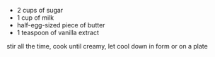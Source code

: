 - 2 cups of sugar
- 1 cup of milk
- half-egg-sized piece of butter
- 1 teaspoon of vanilla extract

stir all the time, cook until creamy, let cool down in form or on a plate
